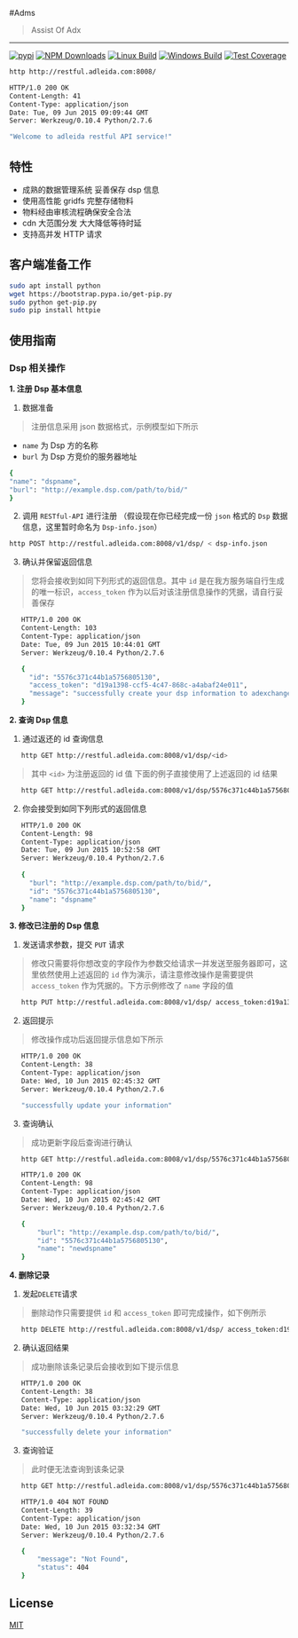 #Adms

> Assist Of Adx

---

  [![pypi][pypi-image]][pypi-url]
  [![NPM Downloads][downloads-image]][downloads-url]
  [![Linux Build][travis-image]][travis-url]
  [![Windows Build][appveyor-image]][appveyor-url]
  [![Test Coverage][coveralls-image]][coveralls-url] 

```bash
http http://restful.adleida.com:8008/

HTTP/1.0 200 OK
Content-Length: 41
Content-Type: application/json
Date: Tue, 09 Jun 2015 09:09:44 GMT
Server: Werkzeug/0.10.4 Python/2.7.6

"Welcome to adleida restful API service!"
```


## 特性
 
  * 成熟的数据管理系统 妥善保存 dsp 信息
  * 使用高性能 gridfs 完整存储物料
  * 物料经由审核流程确保安全合法
  * cdn 大范围分发 大大降低等待时延
  * 支持高并发 HTTP 请求


## 客户端准备工作

```bash
sudo apt install python
wget https://bootstrap.pypa.io/get-pip.py
sudo python get-pip.py
sudo pip install httpie
```


## 使用指南

### Dsp 相关操作

**1. 注册 Dsp 基本信息**

  1. 数据准备
  > 注册信息采用 json 数据格式，示例模型如下所示

  - `name` 为 Dsp 方的名称
  - `burl` 为 Dsp 方竞价的服务器地址

  ```bash
{
 "name": "dspname",
 "burl": "http://example.dsp.com/path/to/bid/"
}
  ```


  2. 调用 `RESTful-API` 进行注册 （假设现在你已经完成一份 `json` 格式的 `Dsp` 数据信息，这里暂时命名为 `Dsp-info.json`）
  ```bash
http POST http://restful.adleida.com:8008/v1/dsp/ < dsp-info.json
  ```

  3. 确认并保留返回信息
  > 您将会接收到如同下列形式的返回信息。其中 `id` 是在我方服务端自行生成的唯一标识，`access_token` 作为以后对该注册信息操作的凭据，请自行妥善保存

  ```bash
     HTTP/1.0 200 OK
     Content-Length: 103
     Content-Type: application/json
     Date: Tue, 09 Jun 2015 10:44:01 GMT
     Server: Werkzeug/0.10.4 Python/2.7.6

     {
       "id": "5576c371c44b1a5756805130",
       "access_token": "d19a1398-ccf5-4c47-868c-a4abaf24e011",
       "message": "successfully create your dsp information to adexchange"
     }
  ```

**2. 查询 Dsp 信息**

  1. 通过返还的 id 查询信息

  ```bash
     http GET http://restful.adleida.com:8008/v1/dsp/<id>
  ```

  > 其中 `<id>` 为注册返回的 id 值 下面的例子直接使用了上述返回的 id 结果

  ```bash
     http GET http://restful.adleida.com:8008/v1/dsp/5576c371c44b1a5756805130
  ```

  2. 你会接受到如同下列形式的返回信息

  ```bash
     HTTP/1.0 200 OK
     Content-Length: 98
     Content-Type: application/json
     Date: Tue, 09 Jun 2015 10:52:58 GMT
     Server: Werkzeug/0.10.4 Python/2.7.6
      
     {
       "burl": "http://example.dsp.com/path/to/bid/", 
       "id": "5576c371c44b1a5756805130", 
       "name": "dspname"
     }
  ```

**3. 修改已注册的 Dsp 信息**

  1. 发送请求参数，提交 `PUT` 请求
  > 修改只需要将你想改变的字段作为参数交给请求一并发送至服务器即可，这里依然使用上述返回的 `id` 作为演示，请注意修改操作是需要提供 `access_token` 作为凭据的。下方示例修改了 `name` 字段的值

  ```bash
     http PUT http://restful.adleida.com:8008/v1/dsp/ access_token:d19a1398-ccf5-4c47-868c-a4abaf24e011 id=5576c371c44b1a5756805130 name=newdspname
  ```

  2. 返回提示
  > 修改操作成功后返回提示信息如下所示

  ```bash
     HTTP/1.0 200 OK
     Content-Length: 38
     Content-Type: application/json
     Date: Wed, 10 Jun 2015 02:45:32 GMT
     Server: Werkzeug/0.10.4 Python/2.7.6

     "successfully update your information"
  ```

  3. 查询确认
  > 成功更新字段后查询进行确认

  ```bash
     http GET http://restful.adleida.com:8008/v1/dsp/5576c371c44b1a5756805130
  ```

  ```bash
     HTTP/1.0 200 OK
     Content-Length: 98
     Content-Type: application/json
     Date: Wed, 10 Jun 2015 02:45:42 GMT
     Server: Werkzeug/0.10.4 Python/2.7.6

     {
         "burl": "http://example.dsp.com/path/to/bid/", 
         "id": "5576c371c44b1a5756805130", 
         "name": "newdspname"
     }
  ```


**4. 删除记录**

  1. 发起`DELETE`请求
  > 删除动作只需要提供 `id` 和 `access_token` 即可完成操作，如下例所示

  ```bash
     http DELETE http://restful.adleida.com:8008/v1/dsp/ access_token:d19a1398-ccf5-4c47-868c-a4abaf24e011 id=5576c371c44b1a5756805130
  ```

  2. 确认返回结果
  > 成功删除该条记录后会接收到如下提示信息

  ```bash
     HTTP/1.0 200 OK
     Content-Length: 38
     Content-Type: application/json
     Date: Wed, 10 Jun 2015 03:32:29 GMT
     Server: Werkzeug/0.10.4 Python/2.7.6

     "successfully delete your information"
  ```
         
  3. 查询验证
  > 此时便无法查询到该条记录

  ```bash
     http GET http://restful.adleida.com:8008/v1/dsp/5576c371c44b1a5756805130

     HTTP/1.0 404 NOT FOUND
     Content-Length: 39
     Content-Type: application/json
     Date: Wed, 10 Jun 2015 03:32:34 GMT
     Server: Werkzeug/0.10.4 Python/2.7.6

     {
         "message": "Not Found", 
         "status": 404
     }
  ```
         
## License         

  [MIT](LICENSE)


[pypi-image]: https://img.shields.io/pypi/v/Scrapy.svg
[pypi-url]: https://pypi.python.org/pypi
[downloads-image]: https://img.shields.io/npm/dm/express.svg
[downloads-url]: https://wiki.jovibox.org
[travis-image]: https://img.shields.io/travis/strongloop/express/master.svg?label=linux
[travis-url]: http://wiki.jovibox.org
[appveyor-image]: https://img.shields.io/appveyor/ci/dougwilson/express/master.svg?label=windows
[appveyor-url]: https://ci.appveyor.com/project/dougwilson/express
[coveralls-image]: https://img.shields.io/coveralls/strongloop/express/master.svg
[coveralls-url]: https://coveralls.io/r/strongloop/express?branch=master
